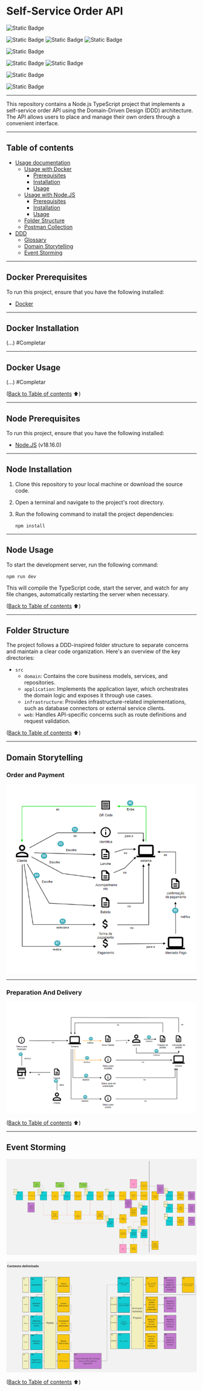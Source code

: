 # Self-Service Order API
![Static Badge](https://img.shields.io/badge/backend-black?style=for-the-badge)

![Static Badge](https://img.shields.io/badge/v18.16.0-version?logo=nodedotjs&color=%23339933&labelColor=white&label=Node%2EJS)
![Static Badge](https://img.shields.io/badge/v4.x-version?logo=express&logoColor=gray&color=gray&labelColor=white&label=Express)
![Static Badge](https://img.shields.io/badge/v5.x-version?logo=typescript&color=blue&labelColor=white&label=TypeScript)

![Static Badge](https://img.shields.io/badge/database-black?style=for-the-badge)

![Static Badge](https://img.shields.io/badge/v15.3-version?logo=postgresql&color=%234169E1&labelColor=white&label=PostgreSQL)
![Static Badge](https://img.shields.io/badge/v4.x-version?logo=prisma&logoColor=%232D3748&color=%232D3748&labelColor=white&label=Prisma)

![Static Badge](https://img.shields.io/badge/environment-black?style=for-the-badge)

![Static Badge](https://img.shields.io/badge/v24.0.2-version?logo=docker&color=%232496ED&labelColor=white&label=Docker)

---

This repository contains a Node.js TypeScript project that implements a self-service order API using the Domain-Driven Design (DDD) architecture. The API allows users to place and manage their own orders through a convenient interface.

---

## Table of contents

* [Usage documentation](#table-of-contents)
   * [Usage with Docker](#table-of-contents)
      * [Prerequisites](#docker-prerequisites)
      * [Installation](#docker-installation)
      * [Usage](#docker-usage)
   * [Usage with Node.JS](#table-of-contents)
      * [Prerequisites](#node-prerequisites)
      * [Installation](#node-installation)
      * [Usage](#node-usage)
   * [Folder Structure](#folder-structure)
   * [Postman Collection](postman/Self%20Service%20Order%20-%20API.postman_collection.json)
* [DDD](#table-of-contents)
   * [Glossary](/docs/glossary.md)
   * [Domain Storytelling](#domain-storytelling)
   * [Event Storming](#event-storming)

---

## Docker Prerequisites

To run this project, ensure that you have the following installed:

- [Docker](https://www.docker.com/)

---

## Docker Installation

(...) #Completar

---

## Docker Usage

(...) #Completar

([Back to Table of contents](#table-of-contents) :arrow_up:)

---

## Node Prerequisites

To run this project, ensure that you have the following installed:

- [Node.JS](https://nodejs.org) (v18.16.0)

---

## Node Installation

1. Clone this repository to your local machine or download the source code.
2. Open a terminal and navigate to the project's root directory.
3. Run the following command to install the project dependencies:

   ```shell
   npm install
   ```

---

## Node Usage

To start the development server, run the following command:

```shell
npm run dev
```

This will compile the TypeScript code, start the server, and watch for any file changes, automatically restarting the server when necessary.

([Back to Table of contents](#table-of-contents) :arrow_up:)

---

## Folder Structure

The project follows a DDD-inspired folder structure to separate concerns and maintain a clear code organization. Here's an overview of the key directories:

- `src`
  - `domain`: Contains the core business models, services, and repositories.
  - `application`: Implements the application layer, which orchestrates the domain logic and exposes it through use cases.
  - `infrastructure`: Provides infrastructure-related implementations, such as database connectors or external service clients.
  - `web`: Handles API-specific concerns such as route definitions and request validation.

([Back to Table of contents](#table-of-contents) :arrow_up:)

---

## Domain Storytelling

### Order and Payment

![domain_storytelling_1](docs/assets/1_domain_storytelling_order_and_payment.png "Order and Payment")

---

### Preparation And Delivery
![domain_storytelling_2](docs/assets/2_domain_storytelling_preparation_and_delivery.png "Preparation And Delivery")

([Back to Table of contents](#table-of-contents) :arrow_up:)

---

## Event Storming

![event_storming_1](docs/assets/event_storming_1.jpg "event_storming_1")

![event_storming_2](docs/assets/event_storming_2.jpg "event_storming_2")

([Back to Table of contents](#table-of-contents) :arrow_up:)
